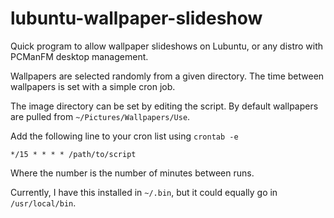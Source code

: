 # lubuntu-wallpaper-slideshow
Quick program to allow wallpaper slideshows on Lubuntu, or any distro with PCManFM desktop management.

Wallpapers are selected randomly from a given directory. The time between wallpapers is set with a simple cron job.

The image directory can be set by editing the script. By default wallpapers are pulled from `~/Pictures/Wallpapers/Use`.

Add the following line to your cron list using `crontab -e`
```
*/15 * * * * /path/to/script
```
Where the number is the number of minutes between runs.

Currently, I have this installed in `~/.bin`, but it could equally go in
`/usr/local/bin`.
